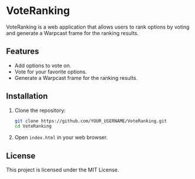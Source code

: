# VoteRanking

VoteRanking is a web application that allows users to rank options by voting and generate a Warpcast frame for the ranking results.

## Features

- Add options to vote on.
- Vote for your favorite options.
- Generate a Warpcast frame for the ranking results.

## Installation

1. Clone the repository:
    ```bash
    git clone https://github.com/YOUR_USERNAME/VoteRanking.git
    cd VoteRanking
    ```

2. Open `index.html` in your web browser.

## License

This project is licensed under the MIT License.
